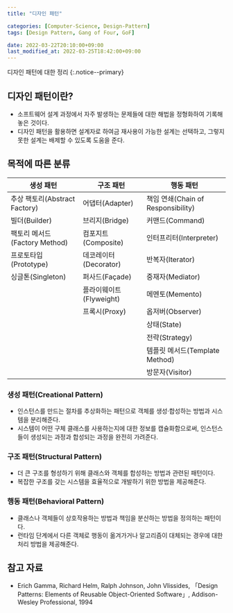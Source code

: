 ```yaml
---
title: "디자인 패턴"

categories: [Computer-Science, Design-Pattern]
tags: [Design Pattern, Gang of Four, GoF]

date: 2022-03-22T20:10:00+09:00
last_modified_at: 2022-03-25T18:42:00+09:00
---
```


디자인 패턴에 대한 정리
{:.notice--primary}

## 디자인 패턴이란?

- 소프트웨어 설계 과정에서 자주 발생하는 문제들에 대한 해법을 정형화하여 기록해놓은 것이다.
- 디자인 패턴을 활용하면 설계자로 하여금 재사용이 가능한 설계는 선택하고, 그렇지 못한 설계는 배제할 수 있도록 도움을 준다.

## 목적에 따른 분류

| 생성 패턴 | 구조 패턴 | 행동 패턴 |
| --- | --- | --- |
| 추상 팩토리(Abstract Factory) | 어댑터(Adapter) | 책임 연쇄(Chain of Responsibility) |
| 빌더(Builder) | 브리지(Bridge) | 커맨드(Command) |
| 팩토리 메서드(Factory Method) | 컴포지트(Composite) | 인터프리터(Interpreter) |
| 프로토타입(Prototype) | 데코레이터(Decorator) | 반복자(Iterator) |
| 싱글톤(Singleton) | 퍼사드(Façade) | 중재자(Mediator) |
| | 플라이웨이트(Flyweight) | 메멘토(Memento) |
| | 프록시(Proxy) | 옵저버(Observer) |
| | | 상태(State) |
| | | 전략(Strategy) |
| | | 템플릿 메서드(Template Method) |
| | | 방문자(Visitor) |

### 생성 패턴(Creational Pattern)

- 인스턴스를 만드는 절차를 추상화하는 패턴으로 객체를 생성·합성하는 방법과 시스템을 분리해준다.
- 시스템이 어떤 구체 클래스를 사용하는지에 대한 정보를 캡슐화함으로써, 인스턴스들이 생성되는 과정과 합성되는 과정을 완전히 가려준다.

### 구조 패턴(Structural Pattern)

- 더 큰 구조를 형성하기 위해 클래스와 객체를 합성하는 방법과 관련된 패턴이다.
- 복잡한 구조를 갖는 시스템을 효율적으로 개발하기 위한 방법을 제공해준다.

### 행동 패턴(Behavioral Pattern)

- 클래스나 객체들이 상호작용하는 방법과 책임을 분산하는 방법을 정의하는 패턴이다.
- 런타임 단계에서 다른 객체로 행동이 옮겨가거나 알고리즘이 대체되는 경우에 대한 처리 방법을 제공해준다.

## 참고 자료

- Erich Gamma, Richard Helm, Ralph Johnson, John Vlissides, 「Design Patterns: Elements of Reusable Object-Oriented Software」, Addison-Wesley Professional, 1994